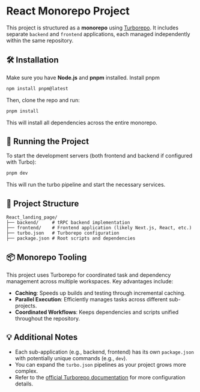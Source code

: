 # React Monorepo Project
This project is structured as a **monorepo** using [Turborepo](https://turbo.build/). It includes separate `backend` and `frontend` applications, each managed independently within the same repository.
## 🛠️ Installation
Make sure you have **Node.js** and **pnpm** installed.
Install pnpm
```bash
npm install pnpm@latest
```
Then, clone the repo and run:
```bash
pnpm install
```
This will install all dependencies across the entire monorepo.
## 🚀 Running the Project
To start the development servers (both frontend and backend if configured with Turbo):
```bash
pnpm dev
```
This will run the turbo pipeline and start the necessary services.
## 📁 Project Structure
```
React_landing_page/
├── backend/     # tRPC backend implementation
├── frontend/    # Frontend application (likely Next.js, React, etc.)
├── turbo.json   # Turborepo configuration
├── package.json # Root scripts and dependencies
```
## 📦 Monorepo Tooling
This project uses Turborepo for coordinated task and dependency management across multiple workspaces. Key advantages include:
- **Caching**: Speeds up builds and testing through incremental caching.
- **Parallel Execution**: Efficiently manages tasks across different sub-projects.
- **Coordinated Workflows**: Keeps dependencies and scripts unified throughout the repository.
## 💡 Additional Notes
- Each sub-application (e.g., backend, frontend) has its own `package.json` with potentially unique commands (e.g., `dev`).
- You can expand the `turbo.json` pipelines as your project grows more complex.
- Refer to the [official Turborepo documentation](https://turbo.build/) for more configuration details.
